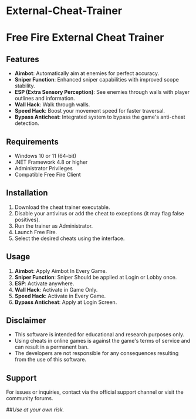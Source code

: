 # External-Cheat-Trainer

# Free Fire External Cheat Trainer

## Features
- **Aimbot**: Automatically aim at enemies for perfect accuracy.
- **Sniper Function**: Enhanced sniper capabilities with improved scope stability.
- **ESP (Extra Sensory Perception)**: See enemies through walls with player outlines and information.
- **Wall Hack**: Walk through walls.
- **Speed Hack**: Boost your movement speed for faster traversal.
- **Bypass Anticheat**: Integrated system to bypass the game's anti-cheat detection.

## Requirements
- Windows 10 or 11 (64-bit)
- .NET Framework 4.8 or higher
- Administrator Privileges
- Compatible Free Fire Client

## Installation
1. Download the cheat trainer executable.
2. Disable your antivirus or add the cheat to exceptions (it may flag false positives).
3. Run the trainer as Administrator.
4. Launch Free Fire.
5. Select the desired cheats using the interface.

## Usage
1. **Aimbot**: Apply Aimbot In Every Game.
2. **Sniper Function**: Sniper Should be applied at Login or Lobby once.
3. **ESP**: Activate anywhere.
4. **Wall Hack**: Activate in Game Only.
5. **Speed Hack**: Activate in Every Game.
6. **Bypass Anticheat**: Apply at Login Screen.

## Disclaimer
- This software is intended for educational and research purposes only.
- Using cheats in online games is against the game's terms of service and can result in a permanent ban.
- The developers are not responsible for any consequences resulting from the use of this software.

## Support
For issues or inquiries, contact via the official support channel or visit the community forums.

##*Use at your own risk.*

